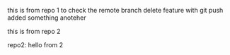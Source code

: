 this is from repo 1 
to check the remote branch delete feature with git push
added something
anoteher

this is from repo 2


repo2: hello from 2